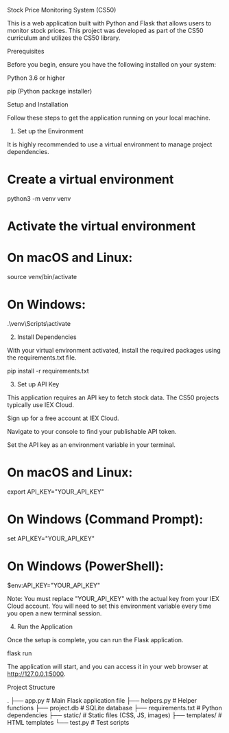 Stock Price Monitoring System (CS50)

This is a web application built with Python and Flask that allows users to monitor stock prices. This project was developed as part of the CS50 curriculum and utilizes the CS50 library.

Prerequisites

Before you begin, ensure you have the following installed on your system:

Python 3.6 or higher

pip (Python package installer)

Setup and Installation

Follow these steps to get the application running on your local machine.

1. Set up the Environment

It is highly recommended to use a virtual environment to manage project dependencies.

# Create a virtual environment
python3 -m venv venv

# Activate the virtual environment
# On macOS and Linux:
source venv/bin/activate
# On Windows:
.\\venv\\Scripts\\activate


2. Install Dependencies

With your virtual environment activated, install the required packages using the requirements.txt file.

pip install -r requirements.txt


3. Set up API Key

This application requires an API key to fetch stock data. The CS50 projects typically use IEX Cloud.

Sign up for a free account at IEX Cloud.

Navigate to your console to find your publishable API token.

Set the API key as an environment variable in your terminal.

# On macOS and Linux:
export API_KEY="YOUR_API_KEY"

# On Windows (Command Prompt):
set API_KEY="YOUR_API_KEY"

# On Windows (PowerShell):
$env:API_KEY="YOUR_API_KEY"


Note: You must replace "YOUR_API_KEY" with the actual key from your IEX Cloud account. You will need to set this environment variable every time you open a new terminal session.

4. Run the Application

Once the setup is complete, you can run the Flask application.

flask run


The application will start, and you can access it in your web browser at http://127.0.0.1:5000.

Project Structure

.
├── app.py              # Main Flask application file
├── helpers.py          # Helper functions
├── project.db          # SQLite database
├── requirements.txt    # Python dependencies
├── static/             # Static files (CSS, JS, images)
├── templates/          # HTML templates
└── test.py             # Test scripts
